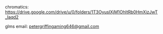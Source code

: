 chromatics:
https://drive.google.com/drive/u/0/folders/1T3OyusIXjM1OhItRb0HmXizJwT_Iaqd2

glms email:
petergriffingaming646@gmail.com
